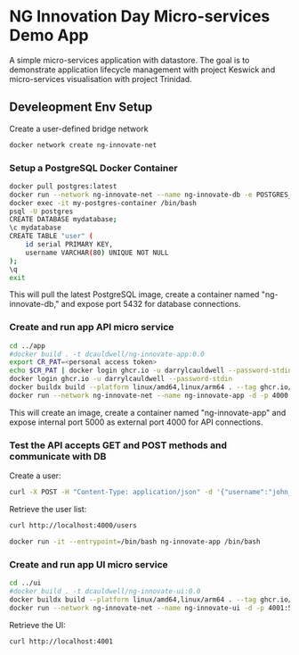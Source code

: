 # NG Innovation Day Micro-services Demo App

A simple micro-services application with datastore. The goal is to demonstrate application lifecycle management with project Keswick and micro-services visualisation with project Trinidad.

## Develeopment Env Setup

Create a user-defined bridge network

```bash
docker network create ng-innovate-net
```

### Setup a PostgreSQL Docker Container

```bash
docker pull postgres:latest
docker run --network ng-innovate-net --name ng-innovate-db -e POSTGRES_PASSWORD=mysecretpassword -d -p 5432:5432 postgres:latest
docker exec -it my-postgres-container /bin/bash
psql -U postgres
CREATE DATABASE mydatabase;
\c mydatabase
CREATE TABLE "user" (
    id serial PRIMARY KEY,
    username VARCHAR(80) UNIQUE NOT NULL
);
\q
exit
```

This will pull the latest PostgreSQL image, create a container named "ng-innovate-db," and expose port 5432 for database connections.

### Create and run app API micro service

```bash
cd ../app
#docker build . -t dcauldwell/ng-innovate-app:0.0
export CR_PAT=<personal access token>
echo $CR_PAT | docker login ghcr.io -u darrylcauldwell --password-stdin        
docker login ghcr.io -u darrylcauldwell --password-stdin
docker buildx build --platform linux/amd64,linux/arm64 . --tag ghcr.io/darrylcauldwell/ng-innovate-app:latest --push
docker run --network ng-innovate-net --name ng-innovate-app -d -p 4000:5000 ghcr.io/darrylcauldwell/ng-innovate-app:latest
```

This will create an image, create a container named "ng-innovate-app" and expose internal port 5000 as external port 4000 for API connections.

### Test the API accepts GET and POST methods and communicate with DB

Create a user:

```bash
curl -X POST -H "Content-Type: application/json" -d '{"username":"john_doe"}' http://localhost:4000/users
```

Retrieve the user list:

```bash
curl http://localhost:4000/users
```

```bash
docker run -it --entrypoint=/bin/bash ng-innovate-app /bin/bash 
```

### Create and run app UI micro service

```bash
cd ../ui
#docker build . -t dcauldwell/ng-innovate-ui:0.0
docker buildx build --platform linux/amd64,linux/arm64 . --tag ghcr.io/darrylcauldwell/ng-innovate-ui:plum --push
docker run --network ng-innovate-net --name ng-innovate-ui -d -p 4001:5000 ghcr.io/darrylcauldwell/ng-innovate-ui:plum
```

Retrieve the UI:

```bash
curl http://localhost:4001
```
